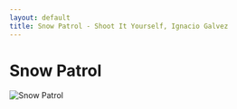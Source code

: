```yaml
---
layout: default
title: Snow Patrol - Shoot It Yourself, Ignacio Galvez
---
```


# Snow Patrol

![Snow Patrol](http://assets.farmhouse.co/publishing/1-shoot-it-yourself/images/snow-patrol-1.jpg)
